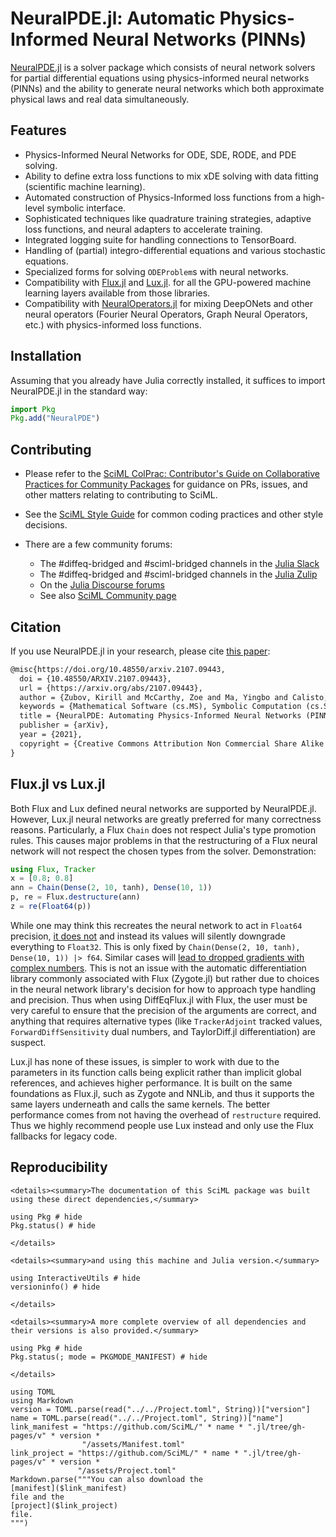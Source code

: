 # NeuralPDE.jl: Automatic Physics-Informed Neural Networks (PINNs)

[NeuralPDE.jl](https://github.com/SciML/NeuralPDE.jl) is a solver package which
consists of neural network solvers for partial differential equations using
physics-informed neural networks (PINNs) and the ability to generate neural
networks which both approximate physical laws and real data simultaneously.

## Features

  - Physics-Informed Neural Networks for ODE, SDE, RODE, and PDE solving.
  - Ability to define extra loss functions to mix xDE solving with data fitting (scientific machine learning).
  - Automated construction of Physics-Informed loss functions from a high-level symbolic interface.
  - Sophisticated techniques like quadrature training strategies, adaptive loss functions, and neural adapters
    to accelerate training.
  - Integrated logging suite for handling connections to TensorBoard.
  - Handling of (partial) integro-differential equations and various stochastic equations.
  - Specialized forms for solving `ODEProblem`s with neural networks.
  - Compatibility with [Flux.jl](https://fluxml.ai/) and [Lux.jl](https://lux.csail.mit.edu/).
    for all the GPU-powered machine learning layers available from those libraries.
  - Compatibility with [NeuralOperators.jl](https://github.com/SciML/NeuralOperators.jl) for
    mixing DeepONets and other neural operators (Fourier Neural Operators, Graph Neural Operators,
    etc.) with physics-informed loss functions.

## Installation

Assuming that you already have Julia correctly installed, it suffices to import
NeuralPDE.jl in the standard way:

```julia
import Pkg
Pkg.add("NeuralPDE")
```

## Contributing

  - Please refer to the
    [SciML ColPrac: Contributor's Guide on Collaborative Practices for Community Packages](https://github.com/SciML/ColPrac)
    for guidance on PRs, issues, and other matters relating to contributing to SciML.

  - See the [SciML Style Guide](https://github.com/SciML/SciMLStyle) for common coding practices and other style decisions.
  - There are a few community forums:
    
      + The #diffeq-bridged and #sciml-bridged channels in the
        [Julia Slack](https://julialang.org/slack/)
      + The #diffeq-bridged and #sciml-bridged channels in the
        [Julia Zulip](https://julialang.zulipchat.com/#narrow/stream/279055-sciml-bridged)
      + On the [Julia Discourse forums](https://discourse.julialang.org)
      + See also [SciML Community page](https://sciml.ai/community/)

## Citation

If you use NeuralPDE.jl in your research, please cite [this paper](https://arxiv.org/abs/2107.09443):

```tex
@misc{https://doi.org/10.48550/arxiv.2107.09443,
  doi = {10.48550/ARXIV.2107.09443},
  url = {https://arxiv.org/abs/2107.09443},
  author = {Zubov, Kirill and McCarthy, Zoe and Ma, Yingbo and Calisto, Francesco and Pagliarino, Valerio and Azeglio, Simone and Bottero, Luca and Luján, Emmanuel and Sulzer, Valentin and Bharambe, Ashutosh and Vinchhi, Nand and Balakrishnan, Kaushik and Upadhyay, Devesh and Rackauckas, Chris},
  keywords = {Mathematical Software (cs.MS), Symbolic Computation (cs.SC), FOS: Computer and information sciences, FOS: Computer and information sciences},
  title = {NeuralPDE: Automating Physics-Informed Neural Networks (PINNs) with Error Approximations},
  publisher = {arXiv},
  year = {2021},
  copyright = {Creative Commons Attribution Non Commercial Share Alike 4.0 International}
}
```

## Flux.jl vs Lux.jl

Both Flux and Lux defined neural networks are supported by NeuralPDE.jl. However, Lux.jl neural networks are greatly preferred for many
correctness reasons. Particularly, a Flux `Chain` does not respect Julia's type promotion rules. This causes major problems in that
the restructuring of a Flux neural network will not respect the chosen types from the solver. Demonstration:

```julia
using Flux, Tracker
x = [0.8; 0.8]
ann = Chain(Dense(2, 10, tanh), Dense(10, 1))
p, re = Flux.destructure(ann)
z = re(Float64(p))
```

While one may think this recreates the neural network to act in `Float64` precision, [it does not](https://github.com/FluxML/Flux.jl/pull/2156)
and instead its values will silently downgrade everything to `Float32`. This is only fixed by `Chain(Dense(2, 10, tanh), Dense(10, 1)) |> f64`.
Similar cases will [lead to dropped gradients with complex numbers](https://github.com/FluxML/Optimisers.jl/issues/95). This is not an issue
with the automatic differentiation library commonly associated with Flux (Zygote.jl) but rather due to choices in the neural network library's
decision for how to approach type handling and precision. Thus when using DiffEqFlux.jl with Flux, the user must be very careful to ensure that
the precision of the arguments are correct, and anything that requires alternative types (like `TrackerAdjoint` tracked values,
`ForwardDiffSensitivity` dual numbers, and TaylorDiff.jl differentiation) are suspect.

Lux.jl has none of these issues, is simpler to work with due to the parameters in its function calls being explicit rather than implicit global
references, and achieves higher performance. It is built on the same foundations as Flux.jl, such as Zygote and NNLib, and thus it supports the
same layers underneath and calls the same kernels. The better performance comes from not having the overhead of `restructure` required.
Thus we highly recommend people use Lux instead and only use the Flux fallbacks for legacy code.

## Reproducibility

```@raw html
<details><summary>The documentation of this SciML package was built using these direct dependencies,</summary>
```

```@example
using Pkg # hide
Pkg.status() # hide
```

```@raw html
</details>
```

```@raw html
<details><summary>and using this machine and Julia version.</summary>
```

```@example
using InteractiveUtils # hide
versioninfo() # hide
```

```@raw html
</details>
```

```@raw html
<details><summary>A more complete overview of all dependencies and their versions is also provided.</summary>
```

```@example
using Pkg # hide
Pkg.status(; mode = PKGMODE_MANIFEST) # hide
```

```@raw html
</details>
```

```@eval
using TOML
using Markdown
version = TOML.parse(read("../../Project.toml", String))["version"]
name = TOML.parse(read("../../Project.toml", String))["name"]
link_manifest = "https://github.com/SciML/" * name * ".jl/tree/gh-pages/v" * version *
                "/assets/Manifest.toml"
link_project = "https://github.com/SciML/" * name * ".jl/tree/gh-pages/v" * version *
               "/assets/Project.toml"
Markdown.parse("""You can also download the
[manifest]($link_manifest)
file and the
[project]($link_project)
file.
""")
```
